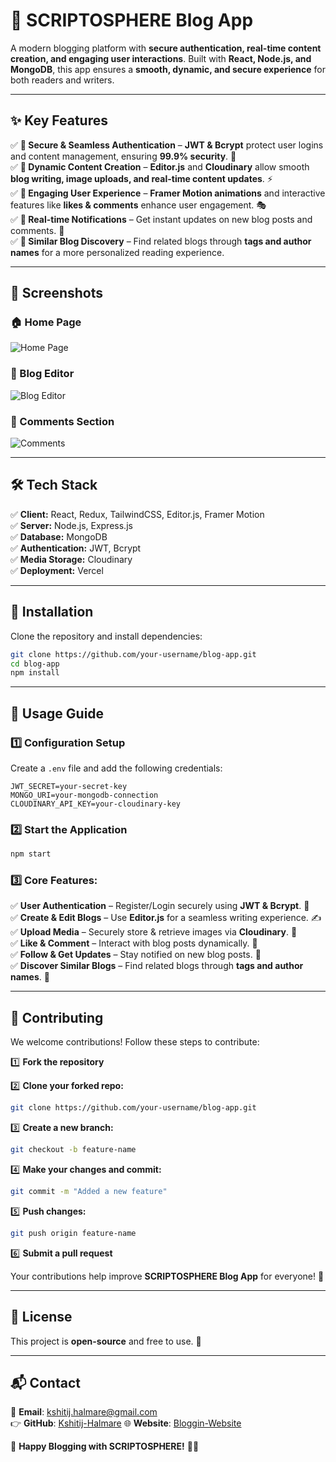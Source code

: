 # 📝 SCRIPTOSPHERE Blog App

A modern blogging platform with **secure authentication, real-time content creation, and engaging user interactions**. Built with **React, Node.js, and MongoDB**, this app ensures a **smooth, dynamic, and secure experience** for both readers and writers.

---

## ✨ Key Features

✅ **🔐 Secure & Seamless Authentication** – **JWT & Bcrypt** protect user logins and content management, ensuring **99.9% security**. 🔑  
✅ **📝 Dynamic Content Creation** – **Editor.js** and **Cloudinary** allow smooth **blog writing, image uploads, and real-time content updates**. ⚡  
✅ **💬 Engaging User Experience** – **Framer Motion animations** and interactive features like **likes & comments** enhance user engagement. 🎭  
✅ **📢 Real-time Notifications** – Get instant updates on new blog posts and comments. 🔔  
✅ **🔎 Similar Blog Discovery** – Find related blogs through **tags and author names** for a more personalized reading experience.  

---

## 📸 Screenshots

### 🏠 Home Page
![Home Page](screenshots/homepage.png)

### 📝 Blog Editor
![Blog Editor](screenshots/blog-editor.png)

### 💬 Comments Section
![Comments](screenshots/comments.png)

---

## 🛠️ Tech Stack

✅ **Client:** React, Redux, TailwindCSS, Editor.js, Framer Motion  
✅ **Server:** Node.js, Express.js  
✅ **Database:** MongoDB  
✅ **Authentication:** JWT, Bcrypt  
✅ **Media Storage:** Cloudinary  
✅ **Deployment:** Vercel  

---

## 🚀 Installation

Clone the repository and install dependencies:

```bash
git clone https://github.com/your-username/blog-app.git  
cd blog-app  
npm install
```

---

## 📌 Usage Guide

### 1️⃣ Configuration Setup

Create a `.env` file and add the following credentials:

```env
JWT_SECRET=your-secret-key
MONGO_URI=your-mongodb-connection
CLOUDINARY_API_KEY=your-cloudinary-key
```

### 2️⃣ Start the Application

```bash
npm start
```

### 3️⃣ Core Features:

✅ **User Authentication** – Register/Login securely using **JWT & Bcrypt**. 🔐  
✅ **Create & Edit Blogs** – Use **Editor.js** for a seamless writing experience. ✍️  
✅ **Upload Media** – Securely store & retrieve images via **Cloudinary**. 📸  
✅ **Like & Comment** – Interact with blog posts dynamically. 💬  
✅ **Follow & Get Updates** – Stay notified on new blog posts. 🔔  
✅ **Discover Similar Blogs** – Find related blogs through **tags and author names**. 🔎  

---

## 🤝 Contributing

We welcome contributions! Follow these steps to contribute:

1️⃣ **Fork the repository**  

2️⃣ **Clone your forked repo:**  
```bash
git clone https://github.com/your-username/blog-app.git
```

3️⃣ **Create a new branch:**  
```bash
git checkout -b feature-name
```

4️⃣ **Make your changes and commit:**  
```bash
git commit -m "Added a new feature"
```

5️⃣ **Push changes:**  
```bash
git push origin feature-name
```

6️⃣ **Submit a pull request**  

Your contributions help improve **SCRIPTOSPHERE Blog App** for everyone! 🚀  

---

## 📝 License

This project is **open-source** and free to use. 🎉  

---

## 📬 Contact

📧 **Email**: [kshitij.halmare@gmail.com](kshitij.halmare@gmail.com)  
👉 **GitHub**: [Kshitij-Halmare]([https://github.com/your-username](https://github.com/Kshitij-Halmare))  
🌐 **Website**: [Bloggin-Website](https://blogging-website-1-semf.onrender.com/)  

🚀 **Happy Blogging with SCRIPTOSPHERE!** 📝✨
